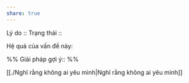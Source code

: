 ```yaml
---
share: true
---
```

Lý do :: 
Trạng thái :: 

Hệ quả của vấn đề này:


%%
Giải pháp gợi ý:: 
%%



[[./Nghĩ rằng không ai yêu mình|Nghĩ rằng không ai yêu mình]]